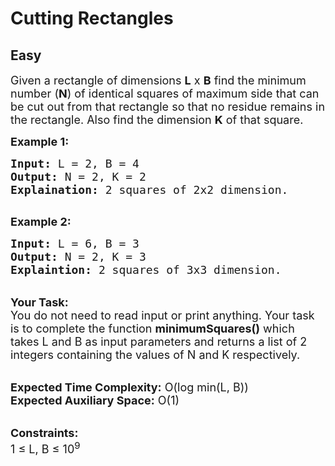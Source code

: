 # Cutting Rectangles
## Easy
<div class="problems_problem_content__Xm_eO" bis_skin_checked="1"><p><span style="font-size:18px">Given a&nbsp;rectangle of dimensions <strong>L</strong>&nbsp;x&nbsp;<strong>B</strong>&nbsp;find the minimum number (<strong>N</strong>) of identical squares of maximum side that can be cut out&nbsp;from that rectangle so that no residue remains in the rectangle. Also find the dimension <strong>K</strong>&nbsp;of that square.</span></p>

<p><strong><span style="font-size:18px">Example 1:</span></strong></p>

<pre><span style="font-size:18px"><strong>Input:</strong> L = 2, B = 4
<strong>Output:</strong> N = 2, K = 2
<strong>Explaination:</strong> 2 squares of 2x2 dimension.</span>

</pre>

<p><strong><span style="font-size:18px">Example 2:</span></strong></p>

<pre><span style="font-size:18px"><strong>Input:</strong> L = 6, B = 3
<strong>Output:</strong> N = 2, K = 3
<strong>Explaintion:</strong> 2 squares of 3x3 dimension. </span></pre>

<p><br>
<span style="font-size:18px"><strong>Your Task:</strong><br>
You do not need to read input or print anything. Your task is to complete the function <strong>minimumSquares()</strong> which takes L and&nbsp;B as input parameters and returns a list of 2 integers containing&nbsp;the values of N and K respectively.</span></p>

<p><br>
<span style="font-size:18px"><strong>Expected Time Complexity:</strong> O(log min(L, B))<br>
<strong>Expected Auxiliary Space:</strong> O(1)</span></p>

<p><br>
<span style="font-size:18px"><strong>Constraints:</strong><br>
1 ≤ L, B ≤ 10<sup>9</sup></span></p>
</div>